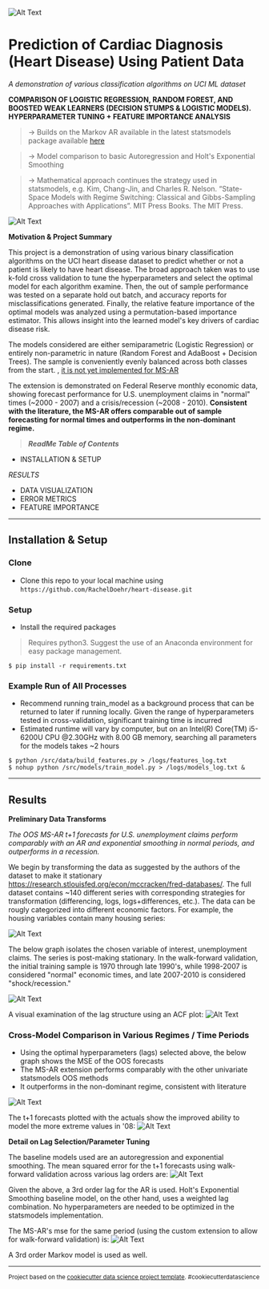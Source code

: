 
![Alt Text](https://github.com/RachelDoehr/forecasting/blob/master/reports/figures/example_markov_chain.gif?raw=true)

# Prediction of Cardiac Diagnosis (Heart Disease) Using Patient Data

 *A demonstration of various classification algorithms on UCI ML dataset*

**COMPARISON OF LOGISTIC REGRESSION, RANDOM FOREST, AND BOOSTED WEAK LEARNERS (DECISION STUMPS & LOGISTIC MODELS). HYPERPARAMETER TUNING + FEATURE IMPORTANCE ANALYSIS**

> -> Builds on the Markov AR available in the latest statsmodels package available <a href="https://www.statsmodels.org/stable/generated/statsmodels.tsa.regime_switching.markov_autoregression" target="_blank">here</a>

> -> Model comparison to basic Autoregression and Holt's Exponential Smoothing

> -> Mathematical approach continues the strategy used in statsmodels, e.g. Kim, Chang-Jin, and Charles R. Nelson. “State-Space Models with Regime Switching: Classical and Gibbs-Sampling Approaches with Applications”. MIT Press Books. The MIT Press.

![Alt Text](https://github.com/RachelDoehr/forecasting/blob/master/reports/figures/markov_ar_specification.PNG?raw=true)

**Motivation & Project Summary**

This project is a demonstration of using various binary classification algorithms on the UCI heart disease dataset to predict whether or not a patient is likely to have heart disease. The broad approach taken was to use k-fold cross validation to tune the hyperparameters and select the optimal model for each algorithm examine. Then, the out of sample performance was tested on a separate hold out batch, and accuracy reports for misclassifications generated. Finally, the relative feature importance of the optimal models was analyzed using a permutation-based importance estimator. This allows insight into the learned model's key drivers of cardiac disease risk.

The models considered are either semiparametric (Logistic Regression) or entirely non-parametric in nature (Random Forest and AdaBoost + Decision Trees). The sample is conveniently evenly balanced across both classes from the start. , <a href="https://github.com/statsmodels/statsmodels/blob/ebe5e76c6c8055dddb247f7eff174c959acc61d2/statsmodels/tsa/regime_switching/markov_switching.py#L702-L703" target="_blank">it is not yet implemented for MS-AR</a>


The extension is demonstrated on Federal Reserve monthly economic data, showing forecast performance for U.S. unemployment claims in "normal" times (~2000 - 2007) and a crisis/recession (~2008 - 2010). **Consistent with the literature, the MS-AR offers comparable out of sample forecasting for normal times and outperforms in the non-dominant regime.**

> ***ReadMe Table of Contents***

- INSTALLATION & SETUP

*RESULTS*
- DATA VISUALIZATION
- ERROR METRICS
- FEATURE IMPORTANCE

---

## Installation & Setup

### Clone

- Clone this repo to your local machine using `https://github.com/RachelDoehr/heart-disease.git`

### Setup

- Install the required packages

> Requires python3. Suggest the use of an Anaconda environment for easy package management.

```shell
$ pip install -r requirements.txt
```

### Example Run of All Processes

- Recommend running train_model as a background process that can be returned to later if running locally. Given the range of hyperparameters tested in cross-validation, significant training time is incurred
- Estimated runtime will vary by computer, but on an Intel(R) Core(TM) i5-6200U CPU @2.30GHz with 8.00 GB memory, searching all parameters for the models takes ~2 hours

```shell
$ python /src/data/build_features.py > /logs/features_log.txt
$ nohup python /src/models/train_model.py > /logs/models_log.txt &
```

---

## Results

**Preliminary Data Transforms**

*The OOS MS-AR t+1 forecasts for U.S. unemployment claims perform comparably with an AR and exponential smoothing in normal periods, and outperforms in a recession.*

We begin by transforming the data as suggested by the authors of the dataset to make it stationary https://research.stlouisfed.org/econ/mccracken/fred-databases/. The full dataset contains ~140 different series with corresponding strategies for transformation (differencing, logs, logs+differences, etc.). The data can be rougly categorized into different economic factors. For example, the housing variables contain many housing series:

![Alt Text](https://github.com/RachelDoehr/forecasting/blob/master/reports/figures/time_series_transformed_housing.png?raw=true)

The below graph isolates the chosen variable of interest, unemployment claims. The series is post-making stationary. In the walk-forward validation, the initial training sample is 1970 through late 1990's, while 1998-2007 is considered "normal" economic times, and late 2007-2010 is considered "shock/recession."

![Alt Text](https://github.com/RachelDoehr/forecasting/blob/master/reports/figures/y_var_time_series.png?raw=true)

A visual examination of the lag structure using an ACF plot:
![Alt Text](https://github.com/RachelDoehr/forecasting/blob/master/reports/figures/acf_plot.png?raw=true)
 

### **Cross-Model Comparison in Various Regimes / Time Periods**

- Using the optimal hyperparameters (lags) selected above, the below graph shows the MSE of the OOS forecasts
- The MS-AR extension performs comparably with the other univariate statsmodels OOS methods
- It outperforms in the non-dominant regime, consistent with literature

![Alt Text](https://github.com/RachelDoehr/forecasting/blob/master/reports/figures/error_summary.png?raw=true)

The t+1 forecasts plotted with the actuals show the improved ability to model the more extreme values in '08:
![Alt Text](https://github.com/RachelDoehr/forecasting/blob/master/reports/figures/yhat_y_Classical.png?raw=true)


**Detail on Lag Selection/Parameter Tuning**

The baseline models used are an autoregression and exponential smoothing. The mean squared error for the t+1 forecasts using walk-forward validation across various lag orders are:
![Alt Text](https://github.com/RachelDoehr/forecasting/blob/master/reports/figures/AR_errors.png?raw=true)

Given the above, a 3rd order lag for the AR is used. Holt's Exponential Smoothing baseline model, on the other hand, uses a weighted lag combination. No hyperparameters are needed to be optimized in the statsmodels implementation.

The MS-AR's mse for the same period (using the custom extension to allow for walk-forward validation) is:
![Alt Text](https://github.com/RachelDoehr/forecasting/blob/master/reports/figures/MKV_errors.png?raw=true)

A 3rd order Markov model is used as well.

---


<p><small>Project based on the <a target="_blank" href="https://drivendata.github.io/cookiecutter-data-science/">cookiecutter data science project template</a>. #cookiecutterdatascience</small></p> 